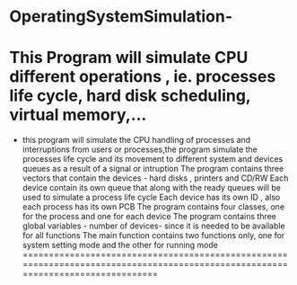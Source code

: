 OperatingSystemSimulation-
==========================

This Program will simulate CPU different operations , ie. processes life cycle, hard disk scheduling, virtual memory,... 
============================================================================================================================
* this program will simulate the CPU handling of processes and interruptions from users or processes,the program simulate the processes life cycle and its movement to different system and devices queues as a result of a signal or intruption
The program contains three vectors that contain the devices - hard disks , printers and CD/RW
Each device contain its own queue that along with the ready queues will be used to simulate a process life cycle
Each device has its own ID , also each process has its own PCB
The program contains four classes, one for the process and one for each device
The program contains three global variables - number of devices- since it is needed to be available for all functions
The main function contains  two functions only, one for system setting mode and the other for running mode 
================================================================================================================================
